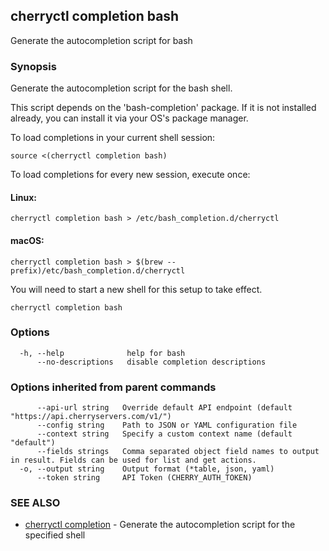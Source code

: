 ## cherryctl completion bash

Generate the autocompletion script for bash

### Synopsis

Generate the autocompletion script for the bash shell.

This script depends on the 'bash-completion' package.
If it is not installed already, you can install it via your OS's package manager.

To load completions in your current shell session:

	source <(cherryctl completion bash)

To load completions for every new session, execute once:

#### Linux:

	cherryctl completion bash > /etc/bash_completion.d/cherryctl

#### macOS:

	cherryctl completion bash > $(brew --prefix)/etc/bash_completion.d/cherryctl

You will need to start a new shell for this setup to take effect.


```
cherryctl completion bash
```

### Options

```
  -h, --help              help for bash
      --no-descriptions   disable completion descriptions
```

### Options inherited from parent commands

```
      --api-url string   Override default API endpoint (default "https://api.cherryservers.com/v1/")
      --config string    Path to JSON or YAML configuration file
      --context string   Specify a custom context name (default "default")
      --fields strings   Comma separated object field names to output in result. Fields can be used for list and get actions.
  -o, --output string    Output format (*table, json, yaml)
      --token string     API Token (CHERRY_AUTH_TOKEN)
```

### SEE ALSO

* [cherryctl completion](cherryctl_completion.md)	 - Generate the autocompletion script for the specified shell

